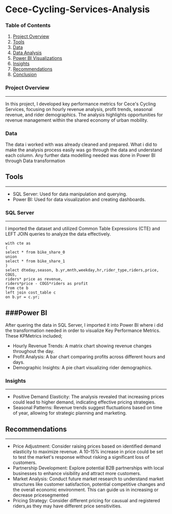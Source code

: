 # Cece-Cycling-Services-Analysis


### Table of Contents
1. [Project Overview](#project-overview)
2. [Tools](#tools)
3. [Data](#data)
4. [Data Analysis](#data-analysis)
5. [Power BI Visualizations](#power-bi-visualizations)
6. [Insights](#insights)
7. [Recommendations](#recommendations)
8. [Conclusion](#conclusion)

### Project Overview
---
In this project, I developed key performance metrics for Cece's Cycling Services, focusing on hourly revenue analysis, profit trends, seasonal revenue, and rider demographics. The analysis highlights opportunities for revenue management within the shared economy of urban mobility.

### Data
The data i worked with was already cleaned and prepared. What i did to make the analysis process easily was go through the data and understand each column. Any further data modelling needed was done in Power BI through Data transformation

## Tools 
---
- SQL Server: Used for data manipulation and querying.
- Power BI: Used for data visualization and creating dashboards.


### SQL Server
---
 I imported the dataset and utilized Common Table Expressions (CTE) and LEFT JOIN queries to analyze the data effectively.
 ```
with cte as
(
select * from bike_share_0
union
select * from bike_share_1 
)
select dteday,season, b.yr,mnth,weekday,hr,rider_type,riders,price, COGS,
riders* price as revenue,
riders*price - COGS*riders as profit
from cte b
left join cost_table c
on b.yr = c.yr;
```
   
###Power BI
---
 After quering the data in SQL Server, I imported it into Power BI where i did the transformation needed in order to visualize Key Performance Metrics. These KPMetrics included;
   - Hourly Revenue Trends: A matrix chart showing revenue changes throughout the day.
   - Profit Analysis: A bar chart comparing profits across different hours and days.
   - Demographic Insights: A pie chart visualizing rider demographics.

### Insights
---
- Positive Demand Elasticity: The analysis revealed that increasing prices could lead to higher demand, indicating effective pricing strategies.
- Seasonal Patterns: Revenue trends suggest fluctuations based on time of year, allowing for strategic planning and marketing.

## Recommendations
---
- Price Adjustment: Consider raising prices based on identified demand elasticity to maximize revenue. A 10-15% 
increase in price could be set to test the market's 
response without risking a significant loss of customers.
- Partnership Development: Explore potential B2B partnerships with local businesses to enhance visibility and attract more customers.
- Market Analysis: Conduct future market research to understand market structures like customer satisfaction, potential competitive changes and the overall economic environment. This can guide us in increasing or decrease pricesegmented
- Pricing Strategy: Consider different pricing for causual and registered riders,as they may have different price sensitivities.

